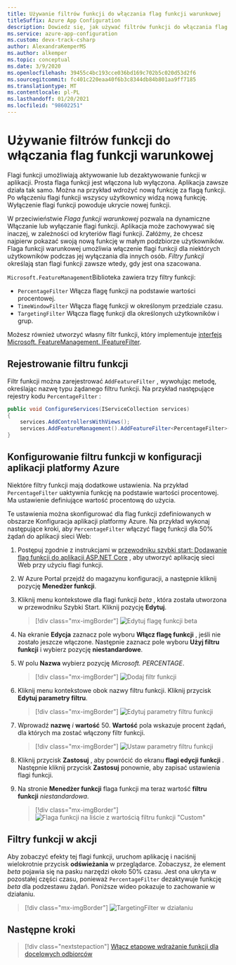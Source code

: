 ```yaml
---
title: Używanie filtrów funkcji do włączania flag funkcji warunkowej
titleSuffix: Azure App Configuration
description: Dowiedz się, jak używać filtrów funkcji do włączania flag funkcji warunkowej
ms.service: azure-app-configuration
ms.custom: devx-track-csharp
author: AlexandraKemperMS
ms.author: alkemper
ms.topic: conceptual
ms.date: 3/9/2020
ms.openlocfilehash: 39455c4bc193cce036bd169c702b5c020d53d2f6
ms.sourcegitcommit: fc401c220eaa40f6b3c8344db84b801aa9ff7185
ms.translationtype: MT
ms.contentlocale: pl-PL
ms.lasthandoff: 01/20/2021
ms.locfileid: "98602251"
---
```

# <a name="use-feature-filters-to-enable-conditional-feature-flags"></a>Używanie filtrów funkcji do włączania flag funkcji warunkowej

Flagi funkcji umożliwiają aktywowanie lub dezaktywowanie funkcji w aplikacji. Prosta flaga funkcji jest włączona lub wyłączona. Aplikacja zawsze działa tak samo. Można na przykład wdrożyć nową funkcję za flagą funkcji. Po włączeniu flagi funkcji wszyscy użytkownicy widzą nową funkcję. Wyłączenie flagi funkcji powoduje ukrycie nowej funkcji.

W przeciwieństwie _Flaga funkcji warunkowej_ pozwala na dynamiczne Włączanie lub wyłączanie flagi funkcji. Aplikacja może zachowywać się inaczej, w zależności od kryteriów flagi funkcji. Załóżmy, że chcesz najpierw pokazać swoją nową funkcję w małym podzbiorze użytkowników. Flaga funkcji warunkowej umożliwia włączenie flagi funkcji dla niektórych użytkowników podczas jej wyłączania dla innych osób. _Filtry funkcji_ określają stan flagi funkcji zawsze wtedy, gdy jest ona szacowana.

`Microsoft.FeatureManagement`Biblioteka zawiera trzy filtry funkcji:

- `PercentageFilter` Włącza flagę funkcji na podstawie wartości procentowej.
- `TimeWindowFilter` Włącza flagę funkcji w określonym przedziale czasu.
- `TargetingFilter` Włącza flagę funkcji dla określonych użytkowników i grup.

Możesz również utworzyć własny filtr funkcji, który implementuje [interfejs Microsoft. FeatureManagement. IFeatureFilter](/dotnet/api/microsoft.featuremanagement.ifeaturefilter).

## <a name="registering-a-feature-filter"></a>Rejestrowanie filtru funkcji

Filtr funkcji można zarejestrować `AddFeatureFilter` , wywołując metodę, określając nazwę typu żądanego filtru funkcji. Na przykład następujące rejestry kodu `PercentageFilter` :

```csharp
public void ConfigureServices(IServiceCollection services)
{
    services.AddControllersWithViews();
    services.AddFeatureManagement().AddFeatureFilter<PercentageFilter>();
}
```

## <a name="configuring-a-feature-filter-in-azure-app-configuration"></a>Konfigurowanie filtru funkcji w konfiguracji aplikacji platformy Azure

Niektóre filtry funkcji mają dodatkowe ustawienia. Na przykład `PercentageFilter` uaktywnia funkcję na podstawie wartości procentowej. Ma ustawienie definiujące wartość procentową do użycia.

Te ustawienia można skonfigurować dla flag funkcji zdefiniowanych w obszarze Konfiguracja aplikacji platformy Azure. Na przykład wykonaj następujące kroki, aby `PercentageFilter` włączyć flagę funkcji dla 50% żądań do aplikacji sieci Web:

1. Postępuj zgodnie z instrukcjami w [przewodniku szybki start: Dodawanie flag funkcji do aplikacji ASP.NET Core](./quickstart-feature-flag-aspnet-core.md) , aby utworzyć aplikację sieci Web przy użyciu flagi funkcji.

1. W Azure Portal przejdź do magazynu konfiguracji, a następnie kliknij pozycję **Menedżer funkcji**.

1. Kliknij menu kontekstowe dla flagi funkcji *beta* , która została utworzona w przewodniku Szybki Start. Kliknij pozycję **Edytuj**.

    > [!div class="mx-imgBorder"]
    > ![Edytuj flagę funkcji beta](./media/edit-beta-feature-flag.png)

1. Na ekranie **Edycja** zaznacz pole wyboru **Włącz flagę funkcji** , jeśli nie zostało jeszcze włączone. Następnie zaznacz pole wyboru **Użyj filtru funkcji** i wybierz pozycję **niestandardowe**. 

1. W polu **Nazwa** wybierz pozycję *Microsoft. PERCENTAGE*.

    > [!div class="mx-imgBorder"]
    > ![Dodaj filtr funkcji](./media/feature-flag-add-filter.png)

1. Kliknij menu kontekstowe obok nazwy filtru funkcji. Kliknij przycisk **Edytuj parametry filtru**.

    > [!div class="mx-imgBorder"]
    > ![Edytuj parametry filtru funkcji](./media/feature-flags-edit-filter-parameters.png)

1. Wprowadź **nazwę** *i* **wartość** 50. **Wartość** pola wskazuje procent żądań, dla których ma zostać włączony filtr funkcji.

    > [!div class="mx-imgBorder"]
    > ![Ustaw parametry filtru funkcji](./media/feature-flag-set-filter-parameters.png)

1. Kliknij przycisk **Zastosuj** , aby powrócić do ekranu **flagi edycji funkcji** . Następnie kliknij przycisk **Zastosuj** ponownie, aby zapisać ustawienia flagi funkcji.

1. Na stronie **Menedżer funkcji** flaga funkcji ma teraz wartość **filtru funkcji** *niestandardowa*. 

    > [!div class="mx-imgBorder"]
    > ![Flaga funkcji na liście z wartością filtru funkcji "Custom"](./media/feature-flag-filter-custom.png)

## <a name="feature-filters-in-action"></a>Filtry funkcji w akcji

Aby zobaczyć efekty tej flagi funkcji, uruchom aplikację i naciśnij wielokrotnie przycisk **odświeżania** w przeglądarce. Zobaczysz, że element *beta* pojawia się na pasku narzędzi około 50% czasu. Jest ona ukryta w pozostałej części czasu, ponieważ `PercentageFilter` dezaktywuje funkcję *beta* dla podzestawu żądań. Poniższe wideo pokazuje to zachowanie w działaniu.

> [!div class="mx-imgBorder"]
> ![TargetingFilter w działaniu](./media/feature-flags-percentagefilter.gif)

## <a name="next-steps"></a>Następne kroki

> [!div class="nextstepaction"]
> [Włącz etapowe wdrażanie funkcji dla docelowych odbiorców](./howto-targetingfilter-aspnet-core.md)
